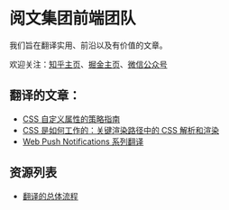 
# 阅文集团前端团队
我们旨在翻译实用、前沿以及有价值的文章。

欢迎关注：[知乎主页](https://www.zhihu.com/org/yue-wen-ji-tuan-qian-duan-tuan-dui)、[掘金主页](https://juejin.im/user/5acb247951882555712ca8ee)、[微信公众号](https://mmbiz.qpic.cn/mmbiz_png/HGCZWzWIk2liaYW08y8icyg7HnticSJboWpVzQXSibhNUWbFtntZynHjrgEtq6NAjVkjNNRe4Cz8CMzLCBbCKtDTew/640?wx_fmt=png)


## 翻译的文章：

- [CSS 自定义属性的策略指南](https://github.com/yued-fe/y-translation/blob/master/todo/A%20Strategy%20Guide%20To%20CSS%20Custom%20Properties.md)
- [CSS 是如何工作的：关键渲染路径中的 CSS 解析和渲染](https://github.com/yued-fe/y-translation/blob/master/todo/how-css-works-parsing-painting-css-in-the-critical-rendering-path.md)
- [Web Push Notifications 系列翻译]()


## 资源列表
- [翻译的总体流程](https://github.com/yued-fe/y-translation/blob/master/doc/翻译的总体流程.md)
